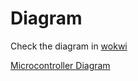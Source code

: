 # Diagram

Check the diagram in [wokwi](https://wokwi.com/projects/389775445823306753)

[Microcontroller Diagram](main/images/dht22.png)

